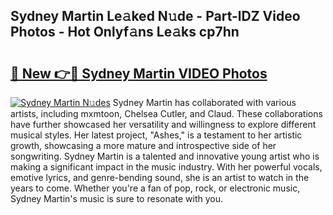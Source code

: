 ## Sydney Martin Le𝚊ked N𝚞de - Part-lDZ Video Photos - Hot Onlyf𝚊ns Le𝚊ks cp7hn

# <h2><a href="http://ac12234.deff.icu/?id=Sydney+Martin">🔗 New 👉🔴 Sydney Martin VIDEO Photos</a></h2>

[![Sydney Martin N𝚞des](https://i.imgur.com/rIISA9y.gif)](http://ac12234.deff.icu/?id=Sydney+Martin)
Sydney Martin has collaborated with various artists, including mxmtoon, Chelsea Cutler, and Claud. These collaborations have further showcased her versatility and willingness to explore different musical styles. Her latest project, "Ashes," is a testament to her artistic growth, showcasing a more mature and introspective side of her songwriting. Sydney Martin is a talented and innovative young artist who is making a significant impact in the music industry. With her powerful vocals, emotive lyrics, and genre-bending sound, she is an artist to watch in the years to come. Whether you're a fan of pop, rock, or electronic music, Sydney Martin's music is sure to resonate with you.
